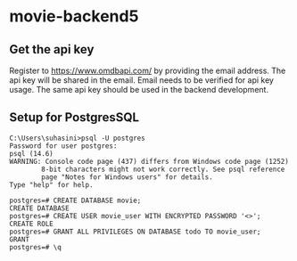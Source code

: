 ﻿# movie-backend5

## Get the api key 
Register to https://www.omdbapi.com/ by providing the email address.
The api key will be shared in the email. Email needs to be verified for api key usage.
The same api key should be used in the backend development.

 ## Setup for PostgresSQL
 ```
 C:\Users\suhasini>psql -U postgres
Password for user postgres:
psql (14.6)
WARNING: Console code page (437) differs from Windows code page (1252)
         8-bit characters might not work correctly. See psql reference
         page "Notes for Windows users" for details.
Type "help" for help.

postgres=# CREATE DATABASE movie;
CREATE DATABASE
postgres=# CREATE USER movie_user WITH ENCRYPTED PASSWORD '<>';
CREATE ROLE
postgres=# GRANT ALL PRIVILEGES ON DATABASE todo TO movie_user;
GRANT
postgres=# \q
```
